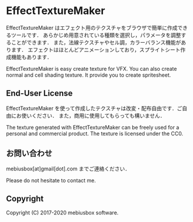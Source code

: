 # EffectTextureMaker

EffectTextureMaker はエフェクト用のテクスチャをブラウザで簡単に作成できるツールです．
あらかじめ用意されている種類を選択し，パラメータを調整することができます．
また，法線テクスチャやセル調，カラーバランス機能があります．
エフェクトはほとんどアニメーションしており，スプライトシート作成機能もあります．

EffectTextureMaker is easy create texture for VFX. You can also create normal and cell shading texture. It provide you to create spritesheet.

## End-User License

EffectTextureMaker を使って作成したテクスチャは改変・配布自由です．ご自由にお使いください．
また，商用に使用してもらっても構いません．

The texture generated with EffectTextureMaker can be freely used for a personal and commercial product. The texture is licensed under the CC0.

## お問い合わせ

mebiusbox[at]gmail[dot].com までご連絡ください．

Please do not hesitate to contact me.

## Copyright

Copyright (C) 2017-2020 mebiusbox software.

